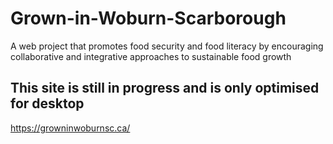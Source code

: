 # Grown-in-Woburn-Scarborough
A web project that promotes food security and food literacy by encouraging collaborative and integrative approaches to sustainable food growth

## This site is still in progress and is only optimised for desktop
https://growninwoburnsc.ca/

